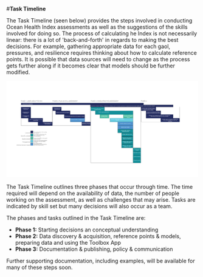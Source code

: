 #**Task Timeline**

The Task Timeline (seen below) provides the steps involved in conducting Ocean Health Index assessments as well as the suggestions of the skills involved for doing so. The process of calculating he Index is not necessarily linear: there is a lot of 'back-and-forth' in regards to making the best decisions. For example, gathering appropriate data for each gaol, pressures, and resilience requires thinking about how to calculate reference points. It is possible that data sources will need to change as the process gets further along if it becomes clear that models should be further modified.

![](./Figures/task_timeline-01.png)

The Task Timeline outlines three phases that occur through time. The time required will depend on the availability of data, the number of people working on the assessment, as well as challenges that may arise. Tasks are indicated by skill set but many decisions will also occur as a team.

The phases and tasks outlined in the Task Timeline are:

- **Phase 1:** Starting decisions an conceptual understanding
- **Phase 2:** Data discovery & acquisition, reference points & models, preparing data and using the Toolbox App
- **Phase 3:** Documentation & publishing, policy & communication

Further supporting documentation, including examples, will be available for many of these steps soon.
